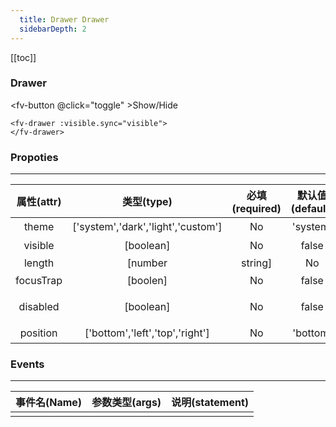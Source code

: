 ```yaml
---
  title: Drawer Drawer
  sidebarDepth: 2
---
```

  
[[toc]]

<script>
  export default {
    data(){
      return {
        visible:true,
        theme:0
      }
    },
    methods:{
      toggle(){
        this.visible^=true;
      }
    }, 
    computed:{
      $theme(){
        return !this.theme?'light':'dark';
      },
      divStyle(){
        if (this.$theme=='light'){
          return {
            backgroundColor:'#fff',
            padding:'20px',
            color:'#000',
          }
        }else{
          return {
            backgroundColor:'#000',
            padding:'20px',
            color:'#fff',
          }
        }
      },
    }
  }
</script>

### Drawer


<fv-button @click="toggle" >Show/Hide</fv-button>

<fv-drawer :visible.sync="visible" position="right" >
</fv-drawer>

``` vue
<fv-drawer :visible.sync="visible">
</fv-drawer>
```

### Propoties
---
| 属性(attr)  |             类型(type)             | 必填(required) | 默认值(default) |     说明(statement)     |
|:-----------:|:----------------------------------:|:--------------:|:---------------:|:-----------------------:|
| theme | ['system','dark','light','custom'] | No | 'system' | 主题色 |
| visible | [boolean] | No | false | 是否可视 |
| length | [number|string] | No | 300 | 抽屉长度 |
| focusTrap | [boolen] | No | false | 是否聚焦 |
| disabled | [boolean] | No | false | 是否禁用选项框 |
| position | ['bottom','left','top','right'] | No | 'bottom' | 位置 |

### Events
---
| 事件名(Name) | 参数类型(args) | 说明(statement) |
|:------------:|:--------------:|:---------------:|
|              |                |                 |
  
